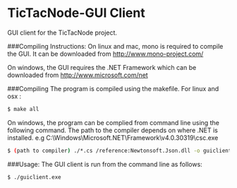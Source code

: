 TicTacNode-GUI Client
=============

GUI client for the TicTacNode project.

###Compiling Instructions:
On linux and mac, mono is required to compile the GUI. It can be downloaded from http://www.mono-project.com/

On windows, the GUI requires the .NET Framework which can be downloaded from http://www.microsoft.com/net

###Compiling
The program is compiled using the makefile.
For linux and osx : 
```bash
$ make all
```

On windows, the program can be complied from command line using the following command. The path to the compiler depends on where .NET is installed. e.g C:\Windows\Microsoft.NET\Framework\v4.0.30319\csc.exe
```bash
$ (path to compiler) ./*.cs /reference:Newtonsoft.Json.dll -o guiclient.exe
```


###Usage:
The GUI client is run from the command line as follows:
```bash
$ ./guiclient.exe
```
